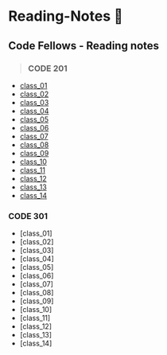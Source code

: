 # **Reading-Notes** :notebook:

## Code Fellows - Reading notes

> ### CODE 201

- [class_01](./201_notes/class_1.md)
- [class_02](./201_notes/class_2.md)
- [class_03](./201_notes/class_3.md)
- [class_04](./201_notes/class_4.md)
- [class_05](./201_notes/class_5.md)
- [class_06](./201_notes/class_6.md)
- [class_07](./201_notes/class_7.md)
- [class_08](./201_notes/class_8.md)
- [class_09](./201_notes/calss_9.md)
- [class_10](./201_notes/class_10.md)
- [class_11](./201_notes/class_11.md)
- [class_12](./201_notes/class_12.md)
- [class_13](./201_notes/class_13.md)
- [class_14](./201_notes/class_14.md)


### CODE 301

- [class_01]
- [class_02]
- [class_03]
- [class_04]
- [class_05]
- [class_06]
- [class_07]
- [class_08]
- [class_09]
- [class_10]
- [class_11]
- [class_12]
- [class_13]
- [class_14]
